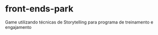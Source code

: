# front-ends-park
Game utilizando técnicas de Storytelling para programa de treinamento e engajamento
